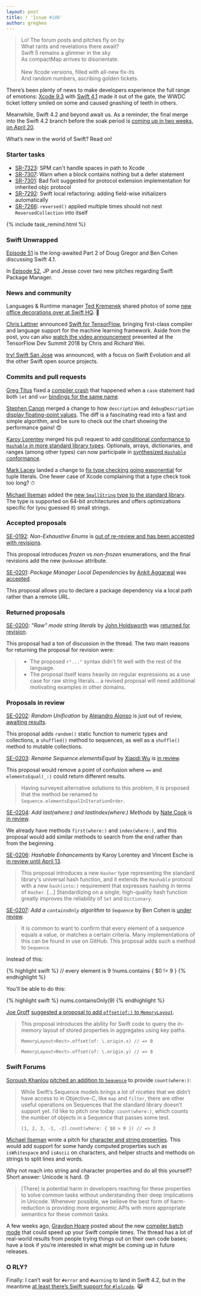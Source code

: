```yaml
---
layout: post
title: ! 'Issue #106'
author: gregheo
---
```


> Lo! The forum posts and pitches fly on by<br>
> What rants and revelations there await?<br>
> Swift 5 remains a glimmer in the sky<br>
> As compactMap arrives to disorientate.<br>
> <br>
> New Xcode versions, filled with all-new fix-its<br>
> And random numbers, ascribing golden tickets.<br>

There’s been plenty of news to make developers experience the full range of emotions: [Xcode 9.3](https://developer.apple.com/news/releases/?id=03292018d) with [Swift 4.1](https://swift.org/blog/swift-4-1-released/) made it out of the gate, the WWDC ticket lottery smiled on some and caused gnashing of teeth in others.

Meanwhile, Swift 4.2 and beyond await us. As a reminder, the final merge into the Swift 4.2 branch before the soak period is [coming up in two weeks, on April 20](https://swift.org/blog/4-2-release-process/).

What’s new in the world of Swift? Read on!

<!--excerpt-->


### Starter tasks

- [SR-7323](https://bugs.swift.org/browse/SR-7323): SPM can't handle spaces in path to Xcode
- [SR-7307](https://bugs.swift.org/browse/SR-7307): Warn when a block contains nothing but a defer statement
- [SR-7301](https://bugs.swift.org/browse/SR-7301): Bad fixit suggested for protocol extension implementation for inherited objc protocol
- [SR-7292](https://bugs.swift.org/browse/SR-7292): Swift local refactoring: adding field-wise initializers automatically
- [SR-7266](https://bugs.swift.org/browse/SR-7266): `reversed()` applied multiple times should not nest `ReversedCollection` into itself

{% include task_remind.html %}


### Swift Unwrapped

[Episode 51](https://spec.fm/podcasts/swift-unwrapped/125760) is the long-awaited Part 2 of Doug Gregor and Ben Cohen discussing Swift 4.1.

In [Episode 52](https://spec.fm/podcasts/swift-unwrapped/129738), JP and Jesse cover two new pitches regarding Swift Package Manager.


### News and community

Languages & Runtime manager [Ted Kremenek](https://twitter.com/tkremenek) shared photos of some [new office decorations over at Swift HQ](https://twitter.com/tkremenek/status/977268865066450944). 🤖

[Chris Lattner](https://twitter.com/clattner_llvm) announced [Swift for TensorFlow](https://groups.google.com/a/tensorflow.org/forum/#!topic/swift/xtXCEvtDe5Q), bringing first-class compiler and language support for the machine learning framework. Aside from the post, you can also [watch the video announcement](https://www.youtube.com/watch?list=PLQY2H8rRoyvxjVx3zfw4vA4cvlKogyLNN&v=Yze693W4MaU) presented at the TensorFlow Dev Summit 2018 by Chris and Richard Wei.

[try! Swift San Jose](https://www.tryswift.co/events/2018/sanjose/) was announced, with a focus on Swift Evolution and all the other Swift open source projects.

### Commits and pull requests

[Greg Titus](https://github.com/gregomni) fixed a [compiler crash](https://github.com/apple/swift/pull/15488) that happened when a `case` statement had both `let` and `var` [bindings for the same name](https://bugs.swift.org/browse/SR-7261).

[Stephen Canon](https://github.com/stephentyrone) merged a change to how `description` and `debugDescription` [display floating-point values](https://github.com/apple/swift/pull/15474). The diff is a fascinating read into a fast and simple algorithm, and be sure to check out the chart showing the performance gains! 😍

[Karoy Lorentey](https://github.com/lorentey) merged his pull request to add [conditional conformance to `Hashable` in more standard library types](https://github.com/apple/swift/pull/15382). Optionals, arrays, dictionaries, and ranges (among other types) can now participate in [synthesized `Hashable` conformance](https://forums.swift.org/t/amendment-se-0143-conditional-conformance-add-hashable-conformance-to-std-lib-types/11401).

[Mark Lacey](https://github.com/rudkx) landed a change to [fix type checking going exponential](https://github.com/apple/swift/pull/15419) for tuple literals. One fewer case of Xcode complaining that a type check took too long? ⏱

[Michael Ilseman](https://github.com/milseman) added the [new `SmallString` type to the standard library](https://github.com/apple/swift/pull/14755). The type is supported on 64-bit architectures and offers optimizations specific for (you guessed it) small strings.


### Accepted proposals

[SE-0192](https://github.com/apple/swift-evolution/blob/master/proposals/0192-non-exhaustive-enums.md): _Non-Exhaustive Enums_ is [out of re-review and has been accepted with revisions](https://forums.swift.org/t/se-0192-non-exhaustive-enums-review-2/11043/62).

This proposal introduces _frozen_ vs _non-frozen_ enumerations, and the final revisions add the new `@unknown` attribute.

[SE-0201](https://github.com/apple/swift-evolution/blob/master/proposals/0201-package-manager-local-dependencies.md): _Package Manager Local Dependencies_ by [Ankit Aggarwal](https://github.com/aciidb0mb3r) was [accepted](https://forums.swift.org/t/accepted-se-0201-package-manager-local-dependencies/11629).

This proposal allows you to declare a package dependency via a local path rather than a remote URL.


### Returned proposals

[SE-0200](https://github.com/apple/swift-evolution/blob/master/proposals/0200-raw-string-escaping.md): _"Raw" mode string literals_ by [John Holdsworth](https://github.com/johnno1962) was [returned for revision](https://forums.swift.org/t/returned-for-revision-se-0200-raw-mode-string-literals/11630).

This proposal had a ton of discussion in the thread. The two main reasons for returning the proposal for revision were:

> - The proposed `r"..."` syntax didn’t fit well with the rest of the language.
> - The proposal itself leans heavily on regular expressions as a use case for raw string literals... a revised proposal will need additional motivating examples in other domains.


### Proposals in review

[SE-0202](https://github.com/apple/swift-evolution/blob/master/proposals/0202-random-unification.md): _Random Unification_ by [Alejandro Alonso](https://github.com/Azoy) is just out of review, [awaiting results](https://forums.swift.org/t/se-0202-random-unification/11313).

This proposal adds `random()` static function to numeric types and collections, a `shuffled()` method to sequences, as well as a `shuffle()` method to mutable collections.


[SE-0203](https://github.com/apple/swift-evolution/blob/master/proposals/0203-rename-sequence-elements-equal.md): _Rename Sequence.elementsEqual_ by [Xiaodi Wu](https://github.com/xwu) is [in review](https://forums.swift.org/t/se-0203-rename-sequence-elementsequal/11482).

This proposal would remove a point of confusion where `==` and `elementsEqual(_:)` could return different results.

> Having surveyed alternative solutions to this problem, it is proposed that the method be renamed to `Sequence.elementsEqualInIterationOrder`.


[SE-0204](https://github.com/apple/swift-evolution/blob/master/proposals/0204-add-last-methods.md): _Add last(where:) and lastIndex(where:) Methods_ by [Nate Cook](https://github.com/natecook1000) is [in review](https://forums.swift.org/t/se-0204-add-last-where-and-lastindex-where-methods/11486).

We already have methods `first(where:)` and `index(where:)`, and this proposal would add similar methods to search from the end rather than from the beginning.


[SE-0206](https://github.com/apple/swift-evolution/blob/78332d211d00abac286c47609ce1a88a03c6e9bf/proposals/0206-hashable-enhancements.md): _Hashable Enhancements_ by Karoy Lorentey and Vincent Esche is [in review until April 13](https://forums.swift.org/t/se-0206-hashable-enhancements/11675).

> This proposal introduces a new `Hasher` type representing the standard library's universal hash function, and it extends the `Hashable` protocol with a new `hash(into:)` requirement that expresses hashing in terms of `Hasher`. [...] Standardizing on a single, high-quality hash function greatly improves the reliability of `Set` and `Dictionary`.


[SE-0207](https://github.com/apple/swift-evolution/blob/master/proposals/0207-containsOnly.md): *Add a `containsOnly` algorithm to `Sequence`* by Ben Cohen is [under review](https://forums.swift.org/t/se-0207-add-a-containsonly-algorithm-to-sequence/11686).

> It is common to want to confirm that every element of a sequence equals a value, or matches a certain criteria. Many implementations of this can be found in use on GitHub. This proposal adds such a method to `Sequence`.

Instead of this:

{% highlight swift %}
// every element is 9
!nums.contains { $0 != 9 }
{% endhighlight %}

You'll be able to do this:

{% highlight swift %}
nums.containsOnly(9)
{% endhighlight %}


[Joe Groff](https://twitter.com/jckarter) [suggested a proposal to add `offset(of:)` to `MemoryLayout`](https://github.com/apple/swift-evolution/pull/818/files?diff=unified).

> This proposal introduces the ability for Swift code to query the in-memory layout of stored properties in aggregates using key paths.
>
> `MemoryLayout<Rect>.offset(of: \.origin.x) // => 0`
>
> `MemoryLayout<Rect>.offset(of: \.origin.y) // => 8`


### Swift Forums

[Soroush Khanlou](https://twitter.com/khanlou) [pitched an addition to `Sequence`](https://forums.swift.org/t/count-where-on-sequence/11186) to provide `count(where:)`:

> While Swift’s Sequence models brings a lot of niceties that we didn’t have access to in Objective-C, like `map` and `filter`, there are other useful operations on Sequences that the standard library doesn’t support yet. I’d like to pitch one today: `count(where:)`, which counts the number of objects in a Sequence that passes some test.
>
> `[1, 2, 3, -1, -2].count(where: { $0 > 0 }) // => 3`


[Michael Ilseman](https://twitter.com/ilseman) wrote a pitch for [character and string properties](https://forums.swift.org/t/pitch-character-and-string-properties/11620). This would add support for some handy computed properties such as `isWhitespace` and `isAscii` on characters, and helper structs and methods on strings to split lines and words.

Why not reach into string and character properties and do all this yourself? Short answer: Unicode is hard. 😓

> [There] is potential harm in developers reaching for these properties to solve common tasks without understanding their deep implications in Unicode. Whenever possible, we believe the best form of harm-reduction is providing more ergonomic APIs with more appropriate semantics for these common tasks.


A few weeks ago, [Graydon Hoare](https://twitter.com/graydon_pub) posted about the new [compiler batch mode](https://forums.swift.org/t/compilation-speed-help-test-batch-mode/10964) that could speed up your Swift compile times. The thread has a lot of real-world results from people trying things out on their own code bases; have a look if you’re interested in what might be coming up in future releases.


### O RLY?

Finally: I can’t wait for `#error` and `#warning` to land in Swift 4.2, but in the meantime [at least there’s Swift support for `#lolcode`](https://github.com/CodaFi/swift/blob/72f19c9565ae7da1fe8bb7a4d02ff51cec9caa54/test/Interpreter/lolcode.swift). 😹
